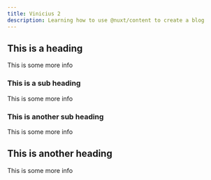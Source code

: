 ```yaml
---
title: Vinicius 2
description: Learning how to use @nuxt/content to create a blog
---
```


## This is a heading

This is some more info

### This is a sub heading

This is some more info

### This is another sub heading

This is some more info

## This is another heading

This is some more info
